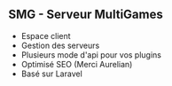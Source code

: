 ## SMG - Serveur MultiGames
- Espace client
- Gestion des serveurs
- Plusieurs mode d'api pour vos plugins
- Optimisé SEO (Merci Aurelian)
- Basé sur Laravel
